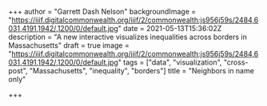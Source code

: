 +++
author = "Garrett Dash Nelson"
backgroundImage = "https://iiif.digitalcommonwealth.org/iiif/2/commonwealth:js956j59s/2484,6031,4191,1942/,1200/0/default.jpg"
date = 2021-05-13T15:36:02Z
description = "A new interactive visualizes inequalities across borders in Massachusetts"
draft = true
image = "https://iiif.digitalcommonwealth.org/iiif/2/commonwealth:js956j59s/2484,6031,4191,1942/,1200/0/default.jpg"
tags = ["data", "visualization", "cross-post", "Massachusetts", "inequality", "borders"]
title = "Neighbors in name only"

+++
